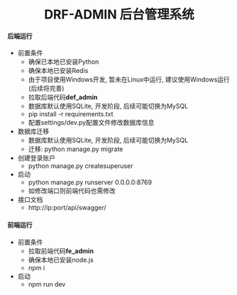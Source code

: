 <h1 style="text-align: center">DRF-ADMIN 后台管理系统</h1>

#### 后端运行
* 前置条件
    * 确保已本地已安装Python
    * 确保本地已安装Redis
    * 由于项目使用Windows开发, 暂未在Linux中运行, 建议使用Windows运行(后续将完善)
    * 拉取后端代码**def_admin**
    * 数据库默认使用SQLite, 开发阶段, 后续可能切换为MySQL
    * pip install -r requirements.txt
    * 配置settings/dev.py配置文件修改数据库信息
* 数据库迁移
    * 数据库默认使用SQLite, 开发阶段, 后续可能切换为MySQL
    * 迁移: python manage.py migrate
* 创建登录账户
    * python manage.py createsuperuser
* 启动
    * python manage.py runserver 0.0.0.0:8769
    * 如修改端口则前端代码也需修改
* 接口文档
    * http://ip:port/api/swagger/

#### 前端运行
* 前置条件
    * 拉取前端代码**fe_admin**
    * 确保本地已安装node.js
    * npm i
* 启动
    * npm run dev